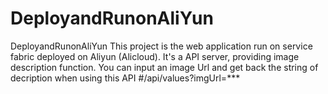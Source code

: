 # DeployandRunonAliYun
DeployandRunonAliYun
This project is the web application run on service fabric deployed on Aliyun (Alicloud).
It's a API server, providing image description function.
You can input an image Url and get back the string of decription when using this API
#/api/values?imgUrl=***

